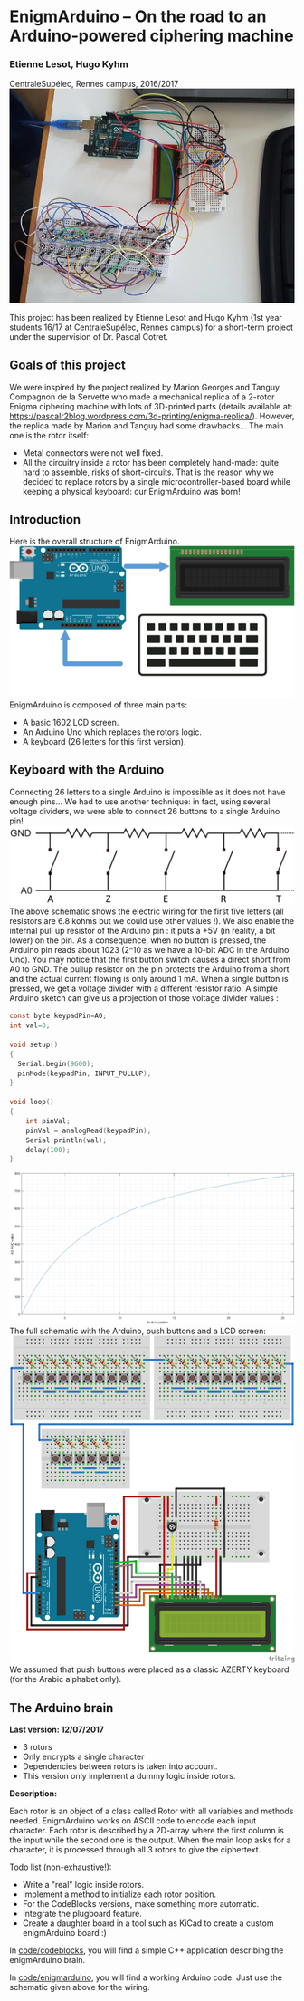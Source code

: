 # EnigmArduino – On the road to an Arduino-powered ciphering machine
### Etienne Lesot, Hugo Kyhm

CentraleSupélec, Rennes campus, 2016/2017
![montage](https://raw.githubusercontent.com/pcotret/enigmarduino/master/img/montage.png)

This project has been realized by Etienne Lesot and Hugo Kyhm (1st year students 16/17 at CentraleSupélec, Rennes campus) for a short-term project under the supervision of Dr. Pascal Cotret.

## Goals of this project
We were inspired by the project realized by Marion Georges and Tanguy Compagnon de la Servette who made a mechanical replica of a 2-rotor Enigma ciphering machine with lots of 3D-printed parts (details available at: https://pascalr2blog.wordpress.com/3d-printing/enigma-replica/). However, the replica made by Marion and Tanguy had some drawbacks… The main one is the rotor itself:
* Metal connectors were not well fixed.
* All the circuitry inside a rotor has been completely hand-made: quite hard to assemble, risks of short-circuits.
  That is the reason why we decided to replace rotors by a single microcontroller-based board while keeping a physical keyboard: our EnigmArduino was born!

## Introduction
Here is the overall structure of EnigmArduino.
![structure](https://raw.githubusercontent.com/pcotret/enigmarduino/master/img/schematic.png)
EnigmArduino is composed of three main parts:

* A basic 1602 LCD screen.
* An Arduino Uno which replaces the rotors logic.
* A keyboard (26 letters for this first version).

## Keyboard with the Arduino
Connecting 26 letters to a single Arduino is impossible as it does not have enough pins… We had to use another technique: in fact, using several voltage dividers, we were able to connect 26 buttons to a single Arduino pin!
![voltage](https://raw.githubusercontent.com/pcotret/enigmarduino/master/img/voltage_divider.png)
The above schematic shows the electric wiring for the first five letters (all resistors are 6.8 kohms but we could use other values !). We also enable the internal pull up resistor of the Arduino pin : it puts a +5V (in reality, a bit lower) on the pin. As a consequence, when no button is pressed, the Arduino pin reads about 1023 (2^10 as we have a 10-bit ADC in the Arduino Uno). 
You may notice that the first button switch causes a direct short from A0 to GND. The pullup resistor on the pin protects the Arduino from a short and the actual current flowing is only around 1 mA.
When a single button is pressed, we get a voltage divider with a different resistor ratio. A simple Arduino sketch can give us a projection of those voltage divider values :
```C
const byte keypadPin=A0;
int val=0;

void setup() 
{
  Serial.begin(9600); 
  pinMode(keypadPin, INPUT_PULLUP); 
}

void loop()
{
    int pinVal;
    pinVal = analogRead(keypadPin);
    Serial.println(val);
    delay(100);
} 
```
![matlab](https://raw.githubusercontent.com/pcotret/enigmarduino/master/img/chart.png)
The full schematic with the Arduino, push buttons and a LCD screen:
![full](https://raw.githubusercontent.com/pcotret/enigmarduino/master/img/fritzing.png)
We assumed that push buttons were placed as a classic AZERTY keyboard (for the Arabic alphabet only). 

## The Arduino brain

**Last version: 12/07/2017**

* 3 rotors
* Only encrypts a single character
* Dependencies between rotors is taken into account.
* This version only implement a dummy logic inside rotors.

**Description:**

Each rotor is an object of a class called Rotor with all variables and methods needed. EnigmArduino works on ASCII code to encode each input character. Each rotor is described by a 2D-array where the first column is the input while the second one is the output. When the main loop asks for a character, it is processed through all 3 rotors to give the ciphertext.

Todo list (non-exhaustive!):

* Write a "real" logic inside rotors.
* Implement a method to initialize each rotor position.
* For the CodeBlocks versions, make something more automatic.
* Integrate the plugboard feature.
* Create a daughter board in a tool such as KiCad to create a custom enigmArduino board :)

In [code/codeblocks](https://github.com/pcotret/enigmarduino/tree/master/code/codeblocks), you will find a simple C++ application describing the enigmArduino brain.

In [code/enigmarduino](https://github.com/pcotret/enigmarduino/tree/master/code/enigmarduino), you will find a working Arduino code. Just use the schematic given above for the wiring.


